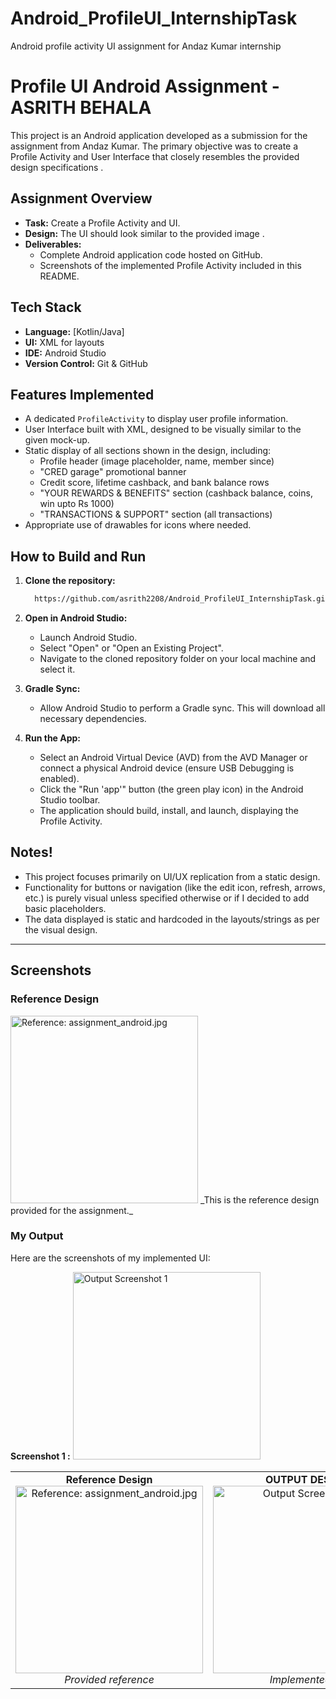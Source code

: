 # Android_ProfileUI_InternshipTask
Android profile activity UI assignment for Andaz Kumar internship
# Profile UI Android Assignment - ASRITH BEHALA

This project is an Android application developed as a submission for the assignment from Andaz Kumar. The primary objective was to create a Profile Activity and User Interface that closely resembles the provided design specifications .

## Assignment Overview
*   **Task:** Create a Profile Activity and UI.
*   **Design:** The UI should look similar to the provided image .
*   **Deliverables:**
    *   Complete Android application code hosted on GitHub.
    *   Screenshots of the implemented Profile Activity included in this README.

## Tech Stack
*   **Language:** [Kotlin/Java]
*   **UI:** XML for layouts
*   **IDE:** Android Studio
*   **Version Control:** Git & GitHub

## Features Implemented
*   A dedicated `ProfileActivity` to display user profile information.
*   User Interface built with XML, designed to be visually similar to the given  mock-up.
*   Static display of all sections shown in the design, including:
    *   Profile header (image placeholder, name, member since)
    *   "CRED garage" promotional banner
    *   Credit score, lifetime cashback, and bank balance rows
    *   "YOUR REWARDS & BENEFITS" section (cashback balance, coins, win upto Rs 1000)
    *   "TRANSACTIONS & SUPPORT" section (all transactions)
*   Appropriate use of drawables for icons where needed.



## How to Build and Run
1.  **Clone the repository:**
    ```bash
      https://github.com/asrith2208/Android_ProfileUI_InternshipTask.git
    ```
    
2.  **Open in Android Studio:**
    *   Launch Android Studio.
    *   Select "Open" or "Open an Existing Project".
    *   Navigate to the cloned repository folder on your local machine and select it.

3.  **Gradle Sync:**
    *   Allow Android Studio to perform a Gradle sync. This will download all necessary dependencies.

4.  **Run the App:**
    *   Select an Android Virtual Device (AVD) from the AVD Manager or connect a physical Android device (ensure USB Debugging is enabled).
    *   Click the "Run 'app'" button (the green play icon) in the Android Studio toolbar.
    *   The application should build, install, and launch, displaying the Profile Activity.

## Notes!

*   This project focuses primarily on UI/UX replication from a static design.
*   Functionality for buttons or navigation (like the edit icon, refresh, arrows, etc.) is purely visual unless specified otherwise or if I decided to add basic placeholders.
*   The data displayed is static and hardcoded in the layouts/strings as per the visual design.

---
## Screenshots

### Reference Design
<img src="https://github.com/user-attachments/assets/5d9bd6ad-7b57-4165-ab74-45045525d1b1" alt="Reference: assignment_android.jpg" width="300">
_This is the reference design provided for the assignment._

### My Output
Here are the screenshots of my implemented UI:

**Screenshot 1 :**
<img src="https://github.com/user-attachments/assets/a1e608a4-0c8d-4dc3-9789-f3d2f0caee4a" alt="Output Screenshot 1" width="300">

<table>
  <tr>
    <td align="center">
      <strong>Reference Design</strong><br>
      <img src="https://github.com/user-attachments/assets/5d9bd6ad-7b57-4165-ab74-45045525d1b1" alt="Reference: assignment_android.jpg" width="300">
      <br><em>Provided reference</em>
    </td>
    <td align="center">
      <strong>OUTPUT DESIGN</strong><br>
      <img src="https://github.com/user-attachments/assets/908f5345-b9df-4ae2-8018-9d3f99d0b044" alt="Output Screenshot 2" width="300">
      <br><em>Implemented UI</em>
    </td>
  </tr>
</table>
